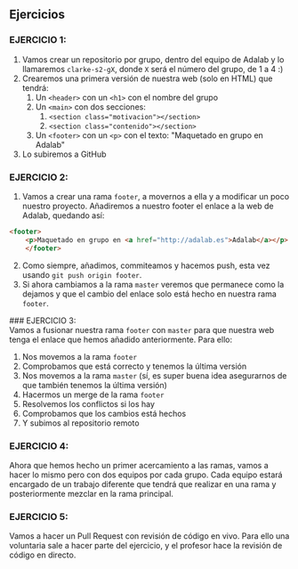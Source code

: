 ## Ejercicios

### EJERCICIO 1:  
1. Vamos crear un repositorio por grupo, dentro del equipo de Adalab y lo llamaremos `clarke-s2-gX`, donde `X` será el número del grupo, de 1 a 4 :)
2. Crearemos una primera versión de nuestra web (solo en HTML) que tendrá:
	1. Un `<header>` con un `<h1>` con el nombre del grupo
	2. Un `<main>` con dos secciones:
		1. `<section class="motivacion"></section>`
		2. `<section class="contenido"></section>`
	3. Un `<footer>` con un `<p>` con el texto: "Maquetado en grupo en Adalab"
3. Lo subiremos a GitHub

### EJERCICIO 2:  
1. Vamos a crear una rama `footer`, a movernos a ella y a modificar un poco nuestro proyecto. Añadiremos a nuestro footer el enlace a la web de Adalab, quedando así:
```html
<footer>
	<p>Maquetado en grupo en <a href="http://adalab.es">Adalab</a></p>
	</footer>
```
2. Como siempre, añadimos, commiteamos y hacemos push, esta vez usando `git push origin footer`.
3. Si ahora cambiamos a la rama `master` veremos que permanece como la dejamos y que el cambio del enlace solo está hecho en nuestra rama `footer`.

### EJERCICIO 3:  
Vamos a fusionar nuestra rama `footer` con `master` para que nuestra web tenga el enlace que hemos añadido anteriormente.
Para ello:
1. Nos movemos a la rama `footer`
2. Comprobamos que está correcto y tenemos la última versión
3. Nos movemos a la rama `master` (sí, es super buena idea asegurarnos de que también tenemos la última versión)
4. Hacermos un merge de la rama `footer`
5. Resolvemos los conflictos si los hay
6. Comprobamos que los cambios está hechos
7. Y subimos al repositorio remoto

### EJERCICIO 4:  
Ahora que hemos hecho un primer acercamiento a las ramas, vamos a hacer lo mismo pero con dos equipos por cada grupo. Cada equipo estará encargado de un trabajo diferente que tendrá que realizar en una rama y posteriormente mezclar en la rama principal.

### EJERCICIO 5:
Vamos a hacer un Pull Request con revisión de código en vivo. Para ello una voluntaria sale a hacer parte del ejercicio, y el profesor hace la revisión de código en directo.
